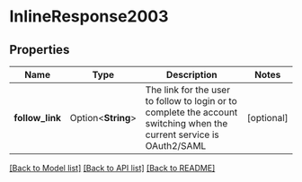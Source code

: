# InlineResponse2003

## Properties

Name | Type | Description | Notes
------------ | ------------- | ------------- | -------------
**follow_link** | Option<**String**> | The link for the user to follow to login or to complete the account switching when the current service is OAuth2/SAML | [optional]

[[Back to Model list]](../README.md#documentation-for-models) [[Back to API list]](../README.md#documentation-for-api-endpoints) [[Back to README]](../README.md)


